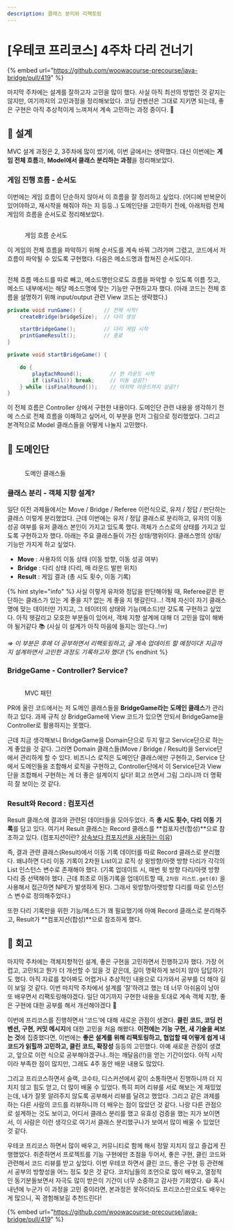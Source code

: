 ```yaml
---
description: 클래스 분리와 리팩토링
---
```


# \[우테코 프리코스] 4주차 다리 건너기

{% embed url="https://github.com/woowacourse-precourse/java-bridge/pull/419" %}

마지막 주차에는 설계를 잘하고자 고민을 많이 했다. 사실 아직 최선의 방법인 것 같지는 않지만, 여기까지의 고민과정을 정리해보았다. 코딩 컨벤션은 그대로 지키면 되는데, 좋은 구현은 아직 추상적이게 느껴져서 계속 고민하는 과정 중이다. 🤔

## 🧱 설계

MVC 설계 과정은 2, 3주차에 많이 썼기에, 이번 글에서는 생략했다. 대신 이번에는 **게임 전체 흐름**과, **Model에서 클래스 분리하는 과정**을 정리해보았다.

### 게임 진행 흐름 - 순서도

이번에는 게임 흐름이 단순하지 않아서 이 흐름을 잘 정리하고 싶었다. (어디에 반복문이 있어야하고, 재시작을 해줘야 하는 지 등등..) 도메인단을 고민하기 전에, 아래처럼 전체 게임의 흐름을 순서도로 정리해보았다.

<figure><img src="../../.gitbook/assets/image (14).png" alt=""><figcaption><p>게임 흐름 순서도</p></figcaption></figure>

이 게임의 전체 흐름을 파악하기 위해 순서도를 계속 바꿔 그려가며 그렸고, 코드에서 저 흐름이 파악될 수 있도록 구현했다. 다음은 메소드명과 합쳐진 순서도이다.

<figure><img src="../../.gitbook/assets/image (4).png" alt=""><figcaption></figcaption></figure>

전체 흐름 메소드를 따로 빼고, 메소드명만으로도 흐름을 파악할 수 있도록 이름 짓고, 메소드 내부에서는 해당 메소드명에 맞는 기능만 구현하고자 했다. (아래 코드는 전체 흐름을 설명하기 위해 input/output 관련 View 코드는 생략했다.)

```java
private void runGame() {       // 전체 시작!
    createBridge(bridgeSize);  // 다리 생성

    startBridgeGame();         // 다리 게임 시작
    printGameResult();         // 종료
}

private void startBridgeGame() { 

    do {
        playEachRound();         // 한 라운드 시작
        if (isFail()) break;     // 이동 성공?!
    } while (isFinalRound());    // 마지막 라운드까지 성공?!
}
```

이 전체 흐름은 Controller 상에서 구현한 내용이다. 도메인단 관련 내용을 생각하기 전에 스스로 전체 흐름을 이해하고 싶어서, 이 부분을 먼저 그림으로 정리했었다. 그리고 본격적으로 Model 클래스들을 어떻게 나눌지 고민했다.



## 🧶 도메인단

<figure><img src="../../.gitbook/assets/image (13).png" alt=""><figcaption><p>도메인 클래스들</p></figcaption></figure>

### 클래스 분리 - 객체 지향 설계?

일단 이전 과제들에서는 Move / Bridge / Referee 이런식으로, 유저 / 정답 / 판단하는 클래스 이렇게 분리했었다. 근데 이번에는 유저 / 정답 클래스로 분리하고, 유저의 이동 성공 여부를 유저 클래스 본인이 가지고 있도록 했다. 객체가 스스로의 상태를 가지고 있도록 구현하고자 했다. 아래는 주요 클래스들이 가진 상태/행위이다. 클래스명의 상태/기능만 가지게 하고 싶었다.&#x20;

* **Move** : 사용자의 이동 상태 (이동 방향, 이동 성공 여부)
* **Bridge** : 다리 상태 (다리, 매 라운드 발판 위치)
* **Result** : 게임 결과 (총 시도 횟수, 이동 기록)

{% hint style="info" %}
사실 이렇게 유저와 정답을 판단해야될 때, Referee같은 판단하는 클래스가 있는 게 좋을 지? 없는 게 좋을 지 헷갈린다…! 객체 자신이 자기 클래스명에 맞는 데이터만 가지고, 그 테이터의 상태와 기능(메소드)만 갖도록 구현하고 싶었다. 아직 헷갈리고 모호한 부분들이 있어서, 객체 지향 설계에 대해 더 고민을 많이 해봐야 될거같다 📚 (사실 이 설계가 아직 마음에 들지는 않는다..!ㅠ)

_⇒ 이 부분은 후에 더 공부하면서 리팩토링하고, 글 계속 업데이트 할 예정이다! 지금까지 설계하면서 고민한 과정도 기록하고자 했다!_
{% endhint %}



### BridgeGame - Controller? Service?

<figure><img src="../../.gitbook/assets/image (2).png" alt=""><figcaption><p>MVC 패턴</p></figcaption></figure>

PR에 올린 코드에서는 저 도메인 클래스들을 **BridgeGame라는 도메인 클래스**가 관리하고 있다. 과제 규칙 상 BridgeGame에 View 코드가 있으면 안되서 BridgeGame을 Controller로 활용하지는 못했다.

근데 지금 생각해보니 BridgeGame을 Domain단으로 두지 말고 Service단으로 하는 게 좋았을 것 같다. 그러면 Domain 클래스들(Move / Bridge / Result)을 Service단에서 관리하게 할 수 있다. 비즈니스 로직은 도메인단 클래스에만 구현하고, Service 단에서 도메인들을 조합해서 로직을 구현하고, Controller단에서 이 Service단과 View단을 조합해서 구현하는 게 더 좋은 설계이지 싶다! 회고 쓰면서 그림 그리니까 더 명확히 잘 보이는 것 같다.

### Result와 Record : 컴포지션

Result 클래스에 결과와 관련된 데이터들을 모아두었다. 즉 **총 시도 횟수, 다리 이동 기록**를 담고 있다. 여기서 Result 클래스는 Record 클래스를 **컴포지션(합성)**으로 참조하고 있다. (컴포지션이란? [상속보다 컴포지션을 사용하는 이유](https://sy0.gitbook.io/sooyoungh/today-i-learned/java/undefined/prefer\_composition\_than\_inheritance))

즉, 결과 관련 클래스(Result)에서 이동 기록 데이터를 따로 Record 클래스로 분리했다. 왜냐하면 다리 이동 기록이 2차원 List이고 로직 상 윗방향/아랫 방향 다리가 각각의 List 인스턴스 변수로 존재해야 했다. (기록 업데이트 시, 매번 윗 방향 다리/아랫 방향 다리 중 선택해야 했다. 근데 최초로 이동기록을 업데이트할 때, `2차원 리스트.get(0)` 을 사용해서 접근하면 NPE가 발생하게 된다. 그래서 윗방향/아랫방향 다리를 따로 인스턴스 변수로 정의해주었다.)

또한 다리 기록만을 위한 기능/메소드가 꽤 필요했기에 아예 Record 클래스로 분리해주고, Result가 **컴포지션(합성)**으로 참조하게 했다.



## 📜 회고

마지막 주차에는 객체지향적인 설계, 좋은 구현을 고민하면서 진행하고자 했다. 가장 어렵고, 고민되고 뭔가 더 개선할 수 있을 것 같은데, 길이 명확하게 보이지 않아 답답하기도 했다. 아직 자료를 찾아봐도 어렵거나 추상적인 내용으로 다가와서 공부를 더 해야 길이 보일 것 같다. 이번 마지막 주차에서 설계를 ‘잘’하려고 했는 데 너무 아쉬움이 남아 또 배우면서 리팩토링해야겠다. 일단 여기까지 구현한 내용을 토대로 계속 객체 지향, 좋은 구현에 대한 공부를 해서 개선해야겠다 🌱

이번에 프리코스를 진행하면서 ‘코드’에 대해 새로운 관점이 생겼다. **클린 코드, 코딩 컨벤션, 구현, 커밋 메시지**에 대한 고민을 처음 해봤다. **이전에는 기능 구현, 새 기술을 써보는 것**에 집중했다면, 이번에는 **좋은 설계를 위해 리팩토링하고, 협업할 때 어떻게 쉽게 내 코드가 읽힐까 고민하고, 클린 코드, 확장성** 등등의 고민했다. 아예 새로운 관점이 생겼고, 앞으로 이런 식으로 공부해야겠구나..하는 깨달음(!!)을 얻는 기간이었다. 아직 시작이라 부족한 점이 많지만, 그래도 4주 동안 배운 내용도 많았다.

그리고 프리코스하면서 슬랙, 코수타, 디스커션에서 같이 소통하면서 진행하니까 더 지치지 않고 힘도 얻고, 더 많이 배울 수 있었다. 특히 피어 리뷰를 서로 해보는 게 재밌었는데, 내가 잘못 알려주지 않도록 공부해서 리뷰를 달려고 했었다. 그리고  같은 과제를 하는 다른 사람의 코드를 리뷰하니까 더 배우는 점이 많았던 것 같다. 나랑 다른 관점으로 설계하는 것도 보이고, 어디서 클래스 분리를 했고 유효성 검증을 했는 지가 보이면서, 이 사람은 이런 생각으로 여기서 클래스 분리했구나가 보여서 많이 배울 수 있었던 것 같다.

우테코 프리코스 하면서 많이 배우고, 커뮤니티로 함께 해서 정말 지치지 않고 즐겁게 진행했었다. 취준하면서 프로젝트를 기능 구현에만 초점을 두어서, 좋은 구현, 클린 코드와 관련해서 코드 리뷰를 받고 싶었다. 이번 우테코 하면서 클린 코드, 좋은 구현 등 관련해서 공부의 방향성을 어느 정도 찾은 것 같다. 코치님들의 조언으로 많이 배우고, 열정적인 동기분들보면서 자극도 많이 받은이 기간이 너무 소중하고 감사한 기회였다. 😃 혹시 내년에 누군가 이 과정을 고민 중이라면, 본과정은 못하더라도 프리코스만으로도 배우는 게 많으니, 꼭 경험해보길 추천드린다!



{% embed url="https://github.com/woowacourse-precourse/java-bridge/pull/419" %}


